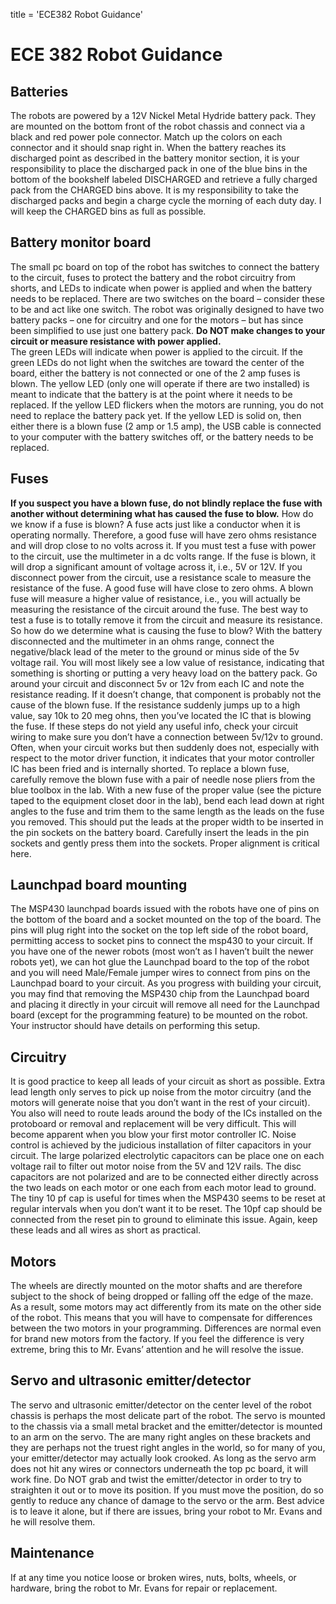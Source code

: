 title = 'ECE382 Robot Guidance'

# ECE 382 Robot Guidance

## Batteries
  The robots are powered by a 12V Nickel Metal Hydride battery pack.  They are mounted on the bottom front of the robot chassis and connect via a black and red power pole connector.  Match up the colors on each connector and it should snap right in.
  When the battery reaches its discharged point as described in the battery monitor section, it is your responsibility to place the discharged pack in one of the blue bins in the bottom of the bookshelf labeled DISCHARGED and retrieve a fully charged pack from the CHARGED bins above.  It is my responsibility to take the discharged packs and begin a charge cycle the morning of each duty day.  I will keep the CHARGED bins as full as possible.
## Battery monitor board
  The small pc board on top of the robot has switches to connect the battery to the circuit, fuses to protect the battery and the robot circuitry from shorts, and LEDs to indicate when power is applied and when the battery needs to be replaced.
  There are two switches on the board – consider these to be and act like one switch.  The robot was originally designed to have two battery packs – one for circuitry and one for the motors – but has since been simplified to use just one battery pack.  **Do NOT make changes to your circuit or measure resistance with power applied.**  
  The green LEDs will indicate when power is applied to the circuit.  If the green LEDs do not light when the switches are toward the center of the board, either the battery is not connected or one of the 2 amp fuses is blown.  The yellow LED (only one will operate if there are two installed) is meant to indicate that the battery is at the point where it needs to be replaced.  If the yellow LED flickers when the motors are running, you do not need to replace the battery pack yet.  If the yellow LED is solid on, then either there is a blown fuse (2 amp or 1.5 amp), the USB cable is connected to your computer with the battery switches off, or the battery needs to be replaced.
## Fuses
  **If you suspect you have a blown fuse, do not blindly replace the fuse with another without determining what has caused the fuse to blow.**
  How do we know if a fuse is blown?  A fuse acts just like a conductor when it is operating normally.  Therefore, a good fuse will have zero ohms resistance and will drop close to no volts across it.  If you must test a fuse with power to the circuit, use the multimeter in a dc volts range.  If the fuse is blown, it will drop a significant amount of voltage across it, i.e., 5V or 12V.  If you disconnect power from the circuit, use a resistance scale to measure the resistance of the fuse.  A good fuse will have close to zero ohms.  A blown fuse will measure a higher value of resistance, i.e., you will actually be measuring the resistance of the circuit around the fuse.   The best way to test a fuse is to totally remove it from the circuit and measure its resistance.
  So how do we determine what is causing the fuse to blow?  With the battery disconnected and the multimeter in an ohms range, connect the negative/black lead of the meter to the ground or minus side of the 5v voltage rail.  You will most likely see a low value of resistance, indicating that something is shorting or putting a very heavy load on the battery pack.  Go around your circuit and disconnect 5v or 12v from each IC and note the resistance reading.  If it doesn’t change, that component is probably not the cause of the blown fuse.  If the resistance suddenly jumps up to a high value, say 10k to 20 meg ohns, then you’ve located the IC that is blowing the fuse.   If these steps do not yield any useful info, check your circuit wiring to make sure you don’t have a connection between 5v/12v to ground.
  Often, when your circuit works but then suddenly does not, especially with respect to the motor driver function, it indicates that your motor controller IC has been fried and is internally shorted.
  To replace a blown fuse, carefully remove the blown fuse with a pair of needle nose pliers from the blue toolbox in the lab.  With a new fuse of the proper value (see the picture taped to the equipment closet door in the lab), bend each lead down at right angles to the fuse and trim them to the same length as the leads on the fuse you removed.  This should put the leads at the proper width to be inserted in the pin sockets on the battery board.  Carefully insert the leads in the pin sockets and gently press them into the sockets.   Proper alignment is critical here.
## Launchpad board mounting
  The MSP430 launchpad boards issued with the robots have one of pins on the bottom of the board and a socket mounted on the top of the board.  The pins will plug right into the socket on the top left side of the robot board, permitting access to socket pins to connect the msp430 to your circuit.  If you have one of the newer robots (most won’t as I haven’t built the newer robots yet), we can hot glue the Launchpad board to the top of the robot and you will need Male/Female jumper wires to connect from pins on the Launchpad board to your circuit.  As you progress with building your circuit, you may find that removing the MSP430 chip from the Launchpad board and placing it directly in your circuit will remove all need for the Launchpad board (except for the programming feature) to be mounted on the robot.  Your instructor should have details on performing this setup.
## Circuitry
  It is good  practice to keep all leads of your circuit as short as possible.  Extra lead length only serves to pick up noise from the motor circuitry (and the motors will generate noise that you don’t want in the rest of your circuit).  You also will need to route leads around the body of the ICs installed on the protoboard or removal and replacement will be very difficult.  This will become apparent when you blow your first motor controller IC.
  Noise control is achieved by the judicious installation of filter capacitors in your circuit.  The large polarized electrolytic capacitors can be place one on each voltage rail to filter out motor noise from the 5V and 12V rails.  The disc capacitors are not polarized and are to be connected either directly across the two leads on each motor or one each from each motor lead to ground.  The tiny 10 pf cap is useful for times when the MSP430 seems to be reset at regular intervals when you don’t want it to be reset.  The 10pf cap should be connected from the reset pin to ground to eliminate this issue.
  Again, keep these leads and all wires as short as practical.
## Motors
  The wheels are directly mounted on the motor shafts and are therefore subject to the shock of being dropped or falling off the edge of the maze.  As a result, some motors may act differently from its mate on the other side of the robot.  This means that you will have to compensate for differences between the two motors in your programming.  Differences are normal even for brand new motors from the factory.  If you feel the difference is very extreme, bring this to Mr. Evans’ attention and he will resolve the issue.
## Servo and ultrasonic emitter/detector
  The servo and ultrasonic emitter/detector on the center level of the robot chassis is perhaps the most delicate part of the robot.  The servo is mounted to the chassis via a small metal bracket and the emitter/detector is mounted to an arm on the servo.  The are many right angles on these brackets and they are perhaps not the truest right angles in the world, so for many of you, your emitter/detector may actually look crooked.  As long as the servo arm does not hit any wires or connectors underneath the top pc board, it will work fine.  Do NOT grab and twist the emitter/detector in order to try to straighten it out or to move its position.  If you must move the position, do so gently to reduce any chance of damage to the servo or the arm.  Best advice is to leave it alone, but if there are issues, bring your robot to Mr. Evans and he will resolve them.
## Maintenance
  If at any time you notice loose or broken wires, nuts, bolts, wheels, or hardware, bring the robot to Mr. Evans for repair or replacement. 
